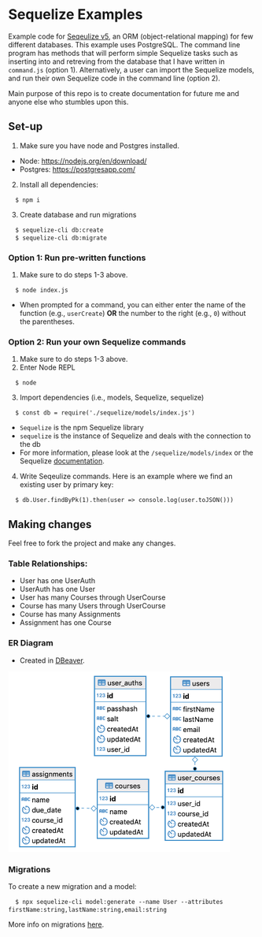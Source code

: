 # Sequelize Examples
Example code for [Seqeulize v5](https://sequelize.org), an ORM (object-relational mapping) for few different databases. This example uses PostgreSQL. The command line program has methods that will perform simple Sequelize tasks such as inserting into and retreving from the database that I have written in `command.js` (option 1). Alternatively, a user can import the Sequelize models, and run their own Sequelize code in the command line (option 2).

 Main purpose of this repo is to create documentation for future me and anyone else who stumbles upon this. 

## Set-up
1. Make sure you have node and Postgres installed.
  - Node: https://nodejs.org/en/download/
  - Postgres: https://postgresapp.com/
2. Install all dependencies:
```
  $ npm i
```
3. Create database and run migrations
```
  $ sequelize-cli db:create
  $ sequelize-cli db:migrate
```

### Option 1: Run pre-written functions
1. Make sure to do steps 1-3 above.
```
  $ node index.js
```
- When prompted for a command, you can either enter the name of the function (e.g., `userCreate`) **OR** the number to the right (e.g., `0`) without the parentheses.

### Option 2: Run your own Sequelize commands
1. Make sure to do steps 1-3 above.
2. Enter Node REPL
```
  $ node
```
3. Import dependencies (i.e., models, Sequelize, sequelize)
```
  $ const db = require('./sequelize/models/index.js')
```
  - `Sequelize` is the npm Sequelize library
  - `sequelize` is the instance of Sequelize and deals with the connection to the db
  - For more information, please look at the `/sequelize/models/index` or the Sequelize [documentation](https://sequelize.org/).

4. Write Seqeulize commands. Here is an example where we find an existing user by primary key:
```
  $ db.User.findByPk(1).then(user => console.log(user.toJSON()))
```

## Making changes
Feel free to fork the project and make any changes.

### Table Relationships:
- User has one UserAuth
- UserAuth has one User
- User has many Courses through UserCourse
- Course has many Users through UserCourse
- Course has many Assignments
- Assignment has one Course

### ER Diagram 
- Created in [DBeaver](https://dbeaver.io/).

<img src="https://raw.githubusercontent.com/k3ntako/Seqeulize-Examples/master/assets/images/er_diagram_20191015.png" width="450px">

### Migrations
To create a new migration and a model:
```
  $ npx sequelize-cli model:generate --name User --attributes firstName:string,lastName:string,email:string
```

More info on migrations [here](https://sequelize.org/master/manual/migrations.html).



